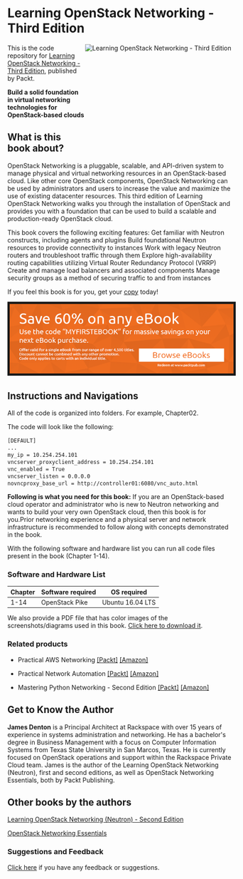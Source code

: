 # Learning OpenStack Networking - Third Edition

<a href="https://www.packtpub.com/virtualization-and-cloud/learning-openstack-networking-third-edition?utm_source=github&utm_medium=repository&utm_campaign=9781788392495 "><img src="https://d255esdrn735hr.cloudfront.net/sites/default/files/imagecache/ppv4_main_book_cover/B08053_0.png" alt="Learning OpenStack Networking - Third Edition" height="256px" align="right"></a>

This is the code repository for [Learning OpenStack Networking - Third Edition](https://www.packtpub.com/virtualization-and-cloud/learning-openstack-networking-third-edition?utm_source=github&utm_medium=repository&utm_campaign=9781788392495 ), published by Packt.

**Build a solid foundation in virtual networking technologies for OpenStack-based clouds**

## What is this book about?
OpenStack Networking is a pluggable, scalable, and API-driven system to manage physical and virtual networking resources in an OpenStack-based cloud. Like other core OpenStack components, OpenStack Networking can be used by administrators and users to increase the value and maximize the use of existing datacenter resources. This third edition of Learning OpenStack Networking walks you through the installation of OpenStack and provides you with a foundation that can be used to build a scalable and production-ready OpenStack cloud.

This book covers the following exciting features:
Get familiar with Neutron constructs, including agents and plugins 
Build foundational Neutron resources to provide connectivity to instances 
Work with legacy Neutron routers and troubleshoot traffic through them 
Explore high-availability routing capabilities utilizing Virtual Router Redundancy Protocol (VRRP) 
Create and manage load balancers and associated components 
Manage security groups as a method of securing traffic to and from instances 

If you feel this book is for you, get your [copy](https://www.amazon.com/dp/1788392493) today!

<a href="https://www.packtpub.com/?utm_source=github&utm_medium=banner&utm_campaign=GitHubBanner"><img src="https://raw.githubusercontent.com/PacktPublishing/GitHub/master/GitHub.png" 
alt="https://www.packtpub.com/" border="5" /></a>

## Instructions and Navigations
All of the code is organized into folders. For example, Chapter02.

The code will look like the following:
```
[DEFAULT]
...
my_ip = 10.254.254.101
vncserver_proxyclient_address = 10.254.254.101
vnc_enabled = True
vncserver_listen = 0.0.0.0
novncproxy_base_url = http://controller01:6080/vnc_auto.html
```

**Following is what you need for this book:**
If you are an OpenStack-based cloud operator and administrator who is new to Neutron networking and wants to build your very own OpenStack cloud, then this book is for you.Prior networking experience and a physical server and network infrastructure is recommended to follow along with concepts demonstrated in the book.

With the following software and hardware list you can run all code files present in the book (Chapter 1-14).
### Software and Hardware List
| Chapter | Software required | OS required |
| -------- | ------------------------------------ | ----------------------------------- |
| 1-14 | OpenStack Pike | Ubuntu 16.04 LTS |

We also provide a PDF file that has color images of the screenshots/diagrams used in this book. [Click here to download it](https://www.packtpub.com/sites/default/files/downloads/LearningOpenStackNetworkingThirdEdition.pdf).

### Related products
* Practical AWS Networking [[Packt]](https://www.packtpub.com/virtualization-and-cloud/practical-aws-networking?utm_source=github&utm_medium=repository&utm_campaign=9781788398299 ) [[Amazon]](https://www.amazon.com/dp/B076WX4XNH)

* Practical Network Automation [[Packt]](https://www.packtpub.com/networking-and-servers/practical-network-automation?utm_source=github&utm_medium=repository&utm_campaign=9781788299466 ) [[Amazon]](https://www.amazon.com/dp/1788299469)

* Mastering Python Networking - Second Edition [[Packt]](https://www.packtpub.com/networking-and-servers/mastering-python-networking-second-edition?utm_source=github&utm_medium=repository&utm_campaign=9781789135992 ) [[Amazon]](https://www.amazon.com/dp/1789135990)


## Get to Know the Author
**James Denton**
is a Principal Architect at Rackspace with over 15 years of experience in systems administration and networking. He has a bachelor's degree in Business Management with a focus on Computer Information Systems from Texas State University in San Marcos, Texas. He is currently focused on OpenStack operations and support within the Rackspace Private Cloud team. James is the author of the Learning OpenStack Networking (Neutron), first and second editions, as well as OpenStack Networking Essentials, both by Packt Publishing.


## Other books by the authors
[Learning OpenStack Networking (Neutron) - Second Edition](https://www.packtpub.com/virtualization-and-cloud/learning-openstack-networking-neutron-second-edition?utm_source=github&utm_medium=repository&utm_campaign=9781785287725 )

[OpenStack Networking Essentials](https://www.packtpub.com/virtualization-and-cloud/openstack-networking-essentials?utm_source=github&utm_medium=repository&utm_campaign=9781785283277 )


### Suggestions and Feedback
[Click here](https://docs.google.com/forms/d/e/1FAIpQLSdy7dATC6QmEL81FIUuymZ0Wy9vH1jHkvpY57OiMeKGqib_Ow/viewform) if you have any feedback or suggestions.


